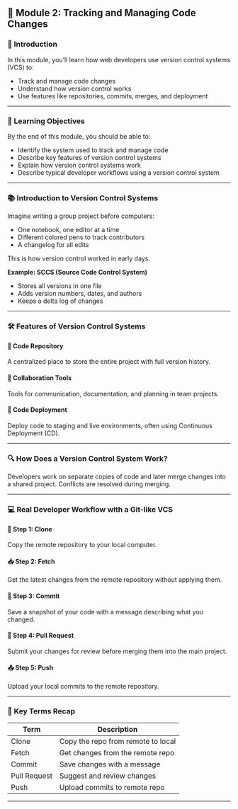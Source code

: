## 📘 Module 2: Tracking and Managing Code Changes

### 🧭 Introduction

In this module, you’ll learn how web developers use version control systems (VCS) to:

* Track and manage code changes
* Understand how version control works
* Use features like repositories, commits, merges, and deployment

---

### 🎯 Learning Objectives

By the end of this module, you should be able to:

* Identify the system used to track and manage code
* Describe key features of version control systems
* Explain how version control systems work
* Describe typical developer workflows using a version control system

---

### 📚 Introduction to Version Control Systems

Imagine writing a group project before computers:

* One notebook, one editor at a time
* Different colored pens to track contributors
* A changelog for all edits

This is how version control worked in early days.

**Example: SCCS (Source Code Control System)**

* Stores all versions in one file
* Adds version numbers, dates, and authors
* Keeps a delta log of changes

---

### 🛠️ Features of Version Control Systems

#### 📁 Code Repository

A centralized place to store the entire project with full version history.

#### 👥 Collaboration Tools

Tools for communication, documentation, and planning in team projects.

#### 🚀 Code Deployment

Deploy code to staging and live environments, often using Continuous Deployment (CD).

---

### 🔍 How Does a Version Control System Work?

Developers work on separate copies of code and later merge changes into a shared project. Conflicts are resolved during merging.

---

### 💻 Real Developer Workflow with a Git-like VCS

#### 🔁 Step 1: Clone

Copy the remote repository to your local computer.

#### 📥 Step 2: Fetch

Get the latest changes from the remote repository without applying them.

#### 💾 Step 3: Commit

Save a snapshot of your code with a message describing what you changed.

#### 🔀 Step 4: Pull Request

Submit your changes for review before merging them into the main project.

#### 📤 Step 5: Push

Upload your local commits to the remote repository.

---

### 🧠 Key Terms Recap

| Term         | Description                        |
| ------------ | ---------------------------------- |
| Clone        | Copy the repo from remote to local |
| Fetch        | Get changes from the remote repo   |
| Commit       | Save changes with a message        |
| Pull Request | Suggest and review changes         |
| Push         | Upload commits to remote repo      |

---
